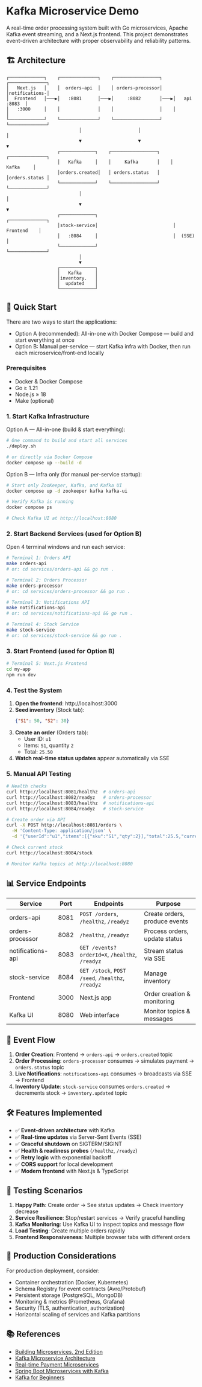 # Kafka Microservice Demo

A real-time order processing system built with Go microservices, Apache Kafka event streaming, and a Next.js frontend. This project demonstrates event-driven architecture with proper observability and reliability patterns.

## 🏗️ Architecture

```
┌─────────────┐    ┌──────────────┐    ┌─────────────────┐    ┌──────────────┐
│   Next.js   │    │  orders-api  │    │ orders-processor│    │notifications-│
│  Frontend   │───▶│   :8081      │───▶│     :8082       │───▶│   api :8083  │
│   :3000     │    │              │    │                 │    │              │
└─────────────┘    └──────────────┘    └─────────────────┘    └──────────────┘
                           │                     │                      │
                           ▼                     ▼                      ▼
                   ┌─────────────┐    ┌─────────────────┐    ┌──────────────┐
                   │   Kafka     │    │     Kafka       │    │    Kafka     │
                   │orders.created│   │ orders.status   │    │orders.status │
                   └─────────────┘    └─────────────────┘    └──────────────┘
                           │                                          │
                           ▼                                          ▼
                   ┌─────────────┐                            ┌──────────────┐
                   │stock-service│                            │  Frontend    │
                   │   :8084     │                            │  (SSE)       │
                   └─────────────┘                            └──────────────┘
                           │
                           ▼
                   ┌─────────────┐
                   │   Kafka     │
                   │inventory.   │
                   │  updated    │
                   └─────────────┘
```

## 🚀 Quick Start

There are two ways to start the applications:

- Option A (recommended): All-in-one with Docker Compose — build and start everything at once
- Option B: Manual per-service — start Kafka infra with Docker, then run each microservice/front-end locally

### Prerequisites
- Docker & Docker Compose
- Go ≥ 1.21
- Node.js ≥ 18
- Make (optional)

### 1. Start Kafka Infrastructure

Option A — All-in-one (build & start everything):

```bash
# One command to build and start all services
./deploy.sh

# or directly via Docker Compose
docker compose up --build -d
```

Option B — Infra only (for manual per-service startup):

```bash
# Start only ZooKeeper, Kafka, and Kafka UI
docker compose up -d zookeeper kafka kafka-ui

# Verify Kafka is running
docker compose ps

# Check Kafka UI at http://localhost:8080
```

### 2. Start Backend Services (used for Option B)

Open 4 terminal windows and run each service:

```bash
# Terminal 1: Orders API
make orders-api
# or: cd services/orders-api && go run .

# Terminal 2: Orders Processor  
make orders-processor
# or: cd services/orders-processor && go run .

# Terminal 3: Notifications API
make notifications-api
# or: cd services/notifications-api && go run .

# Terminal 4: Stock Service
make stock-service
# or: cd services/stock-service && go run .
```

### 3. Start Frontend (used for Option B)

```bash
# Terminal 5: Next.js Frontend
cd my-app
npm run dev
```

### 4. Test the System

1. **Open the frontend**: http://localhost:3000
2. **Seed inventory** (Stock tab): 
   ```json
   {"S1": 50, "S2": 30}
   ```
3. **Create an order** (Orders tab):
   - User ID: `u1`
   - Items: `S1`, quantity `2`
   - Total: `25.50`
4. **Watch real-time status updates** appear automatically via SSE

### 5. Manual API Testing

```bash
# Health checks
curl http://localhost:8081/healthz  # orders-api
curl http://localhost:8082/readyz   # orders-processor
curl http://localhost:8083/healthz  # notifications-api
curl http://localhost:8084/readyz   # stock-service

# Create order via API
curl -X POST http://localhost:8081/orders \
  -H 'Content-Type: application/json' \
  -d '{"userId":"u1","items":[{"sku":"S1","qty":2}],"total":25.5,"currency":"USD"}'

# Check current stock
curl http://localhost:8084/stock

# Monitor Kafka topics at http://localhost:8080
```

## 📊 Service Endpoints

| Service | Port | Endpoints | Purpose |
|---------|------|-----------|---------|
| orders-api | 8081 | `POST /orders`, `/healthz`, `/readyz` | Create orders, produce events |
| orders-processor | 8082 | `/healthz`, `/readyz` | Process orders, update status |
| notifications-api | 8083 | `GET /events?orderId=X`, `/healthz`, `/readyz` | Stream status via SSE |
| stock-service | 8084 | `GET /stock`, `POST /seed`, `/healthz`, `/readyz` | Manage inventory |
| Frontend | 3000 | Next.js app | Order creation & monitoring |
| Kafka UI | 8080 | Web interface | Monitor topics & messages |

## 🔄 Event Flow

1. **Order Creation**: Frontend → `orders-api` → `orders.created` topic
2. **Order Processing**: `orders-processor` consumes → simulates payment → `orders.status` topic  
3. **Live Notifications**: `notifications-api` consumes → broadcasts via SSE → Frontend
4. **Inventory Update**: `stock-service` consumes `orders.created` → decrements stock → `inventory.updated` topic

## 🛠️ Features Implemented

- ✅ **Event-driven architecture** with Kafka
- ✅ **Real-time updates** via Server-Sent Events (SSE)
- ✅ **Graceful shutdown** on SIGTERM/SIGINT
- ✅ **Health & readiness probes** (`/healthz`, `/readyz`)
- ✅ **Retry logic** with exponential backoff
- ✅ **CORS support** for local development
- ✅ **Modern frontend** with Next.js & TypeScript

## 🧪 Testing Scenarios

1. **Happy Path**: Create order → See status updates → Check inventory decrease
2. **Service Resilience**: Stop/restart services → Verify graceful handling
3. **Kafka Monitoring**: Use Kafka UI to inspect topics and message flow
4. **Load Testing**: Create multiple orders rapidly
5. **Frontend Responsiveness**: Multiple browser tabs with different orders

## 🚢 Production Considerations

For production deployment, consider:
- Container orchestration (Docker, Kubernetes)
- Schema Registry for event contracts (Avro/Protobuf)
- Persistent storage (PostgreSQL, MongoDB)
- Monitoring & metrics (Prometheus, Grafana)
- Security (TLS, authentication, authorization)
- Horizontal scaling of services and Kafka partitions

## 📚 References

- [Building Microservices, 2nd Edition](https://www.oreilly.com/library/view/building-microservices-2nd/9781492034018/)
- [Kafka Microservice Architecture](https://medium.com/@andhikayusup/kafka-on-the-microservice-architecture-dc52d73837f2)
- [Real-time Payment Microservices](https://medium.com/@tharusha.wijayabahu/real-time-payment-microservices-with-apache-kafka-spring-boot-and-redis-streams-7d47665daf1e)
- [Spring Boot Microservices with Kafka](https://dev.to/ahmadtheswe/connecting-spring-boot-microservices-with-kafka-3hc7)
- [Kafka for Beginners](https://www.youtube.com/watch?v=QkdkLdMBuL0)